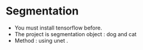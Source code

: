 # Segmentation
 - You must install tensorflow before.
 - The project is segmentation object : dog and cat
 - Method : using unet .
